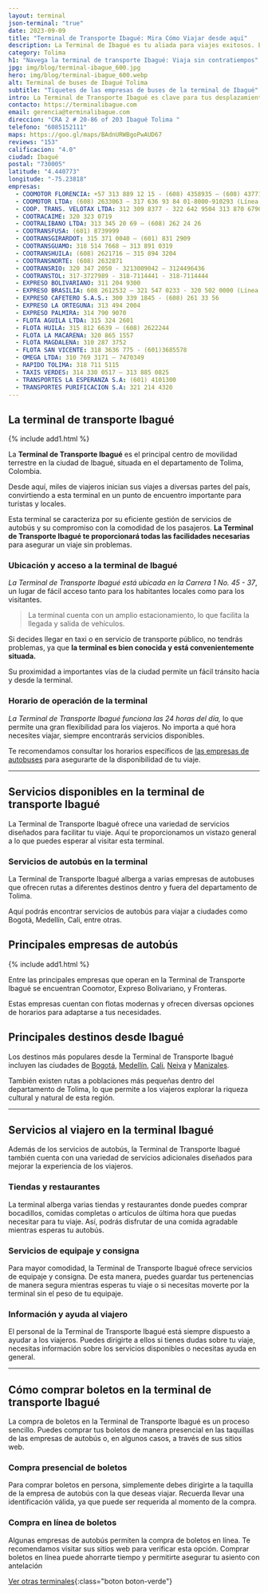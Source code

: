 ```yaml
---
layout: terminal
json-terminal: "true"
date: 2023-09-09
title: "Terminal de Transporte Ibagué: Mira Cómo Viajar desde aquí"
description: La Terminal de Ibagué es tu aliada para viajes exitosos. Encuentra horarios, servicios y consejos para navegar este importante nodo de transporte colombiano.
category: Tolima
h1: "Navega la terminal de transporte Ibagué: Viaja sin contratiempos"
jpg: img/blog/terminal-ibague_600.jpg
hero: img/blog/terminal-ibague_600.webp
alt: Terminal de buses de Ibagué Tolima
subtitle: "Tiquetes de las empresas de buses de la terminal de Ibagué"
intro: La Terminal de Transporte Ibagué es clave para tus desplazamientos en Colombia. Aquí encontrarás información esencial para que tu viaje sea placentero y eficiente.
contacto: https://terminalibague.com
email: gerencia@terminalibague.com
direccion: "CRA 2 # 20-86 of 203 Ibagué Tolima "
telefono: "6085152111"
maps: https://goo.gl/maps/BAdnURWBgoPwAUD67
reviews: "153"
calificacion: "4.0"
ciudad: Ibagué
postal: "730005"
latitude: "4.440773"
longitude: "-75.23818"
empresas:
  - COOMOTOR FLORENCIA: +57 313 889 12 15 - (608) 4358935 – (608) 4377130
  - COOMOTOR LTDA: (608) 2633063 – 317 636 93 84 01-8000-910293 (Línea amable)
  - COOP. TRANS. VELOTAX LTDA: 312 309 8377 - 322 642 9504 313 870 6790
  - COOTRACAIME: 320 323 0719
  - COOTRALIBANO LTDA: 313 345 20 69 – (608) 262 24 26
  - COOTRANSFUSA: (601) 8739999
  - COOTRANSGIRARDOT: 315 371 0040 – (601) 831 2909
  - COOTRANSGUAMO: 318 514 7668 – 313 891 0319
  - COOTRANSHUILA: (608) 2621716 – 315 894 3204
  - COOTRANSNORTE: (608) 2632871
  - COOTRANSRIO: 320 347 2050 - 3213009042 – 3124496436
  - COOTRANSTOL: 317-3727989 - 318-7114441 - 318-7114444
  - EXPRESO BOLIVARIANO: 311 204 9300
  - EXPRESO BRASILIA: 608 2612532 – 321 547 0233 - 320 502 0000 (Línea exclusiva wp)
  - EXPRESO CAFETERO S.A.S.: 300 339 1845 - (608) 261 33 56
  - EXPRESO LA ORTEGUNA: 313 494 2004
  - EXPRESO PALMIRA: 314 790 9070
  - FLOTA AGUILA LTDA: 315 324 2601
  - FLOTA HUILA: 315 812 6639 – (608) 2622244
  - FLOTA LA MACARENA: 320 865 1557
  - FLOTA MAGDALENA: 310 287 3752
  - FLOTA SAN VICENTE: 318 3636 775 - (601)3685578
  - OMEGA LTDA: 310 769 3171 – 7470349
  - RAPIDO TOLIMA: 318 711 5115
  - TAXIS VERDES: 314 330 0517 – 313 885 0825
  - TRANSPORTES LA ESPERANZA S.A: (601) 4101300
  - TRANSPORTES PURIFICACION S.A: 321 214 4320
---
```

## La terminal de transporte Ibagué

{% include add1.html %}

La **Terminal de Transporte Ibagué** es el principal centro de movilidad terrestre en la ciudad de Ibagué, situada en el departamento de Tolima, Colombia.

Desde aquí, miles de viajeros inician sus viajes a diversas partes del país, convirtiendo a esta terminal en un punto de encuentro importante para turistas y locales.

Esta terminal se caracteriza por su eficiente gestión de servicios de autobús y su compromiso con la comodidad de los pasajeros. **La Terminal de Transporte Ibagué te proporcionará todas las facilidades necesarias** para asegurar un viaje sin problemas.

### Ubicación y acceso a la terminal de Ibagué

*La Terminal de Transporte Ibagué está ubicada en la Carrera 1 No. 45 - 37*, un lugar de fácil acceso tanto para los habitantes locales como para los visitantes.

>La terminal cuenta con un amplio estacionamiento, lo que facilita la llegada y salida de vehículos.

Si decides llegar en taxi o en servicio de transporte público, no tendrás problemas, ya que **la terminal es bien conocida y está convenientemente situada.**

Su proximidad a importantes vías de la ciudad permite un fácil tránsito hacia y desde la terminal.

### Horario de operación de la terminal

*La Terminal de Transporte Ibagué funciona las 24 horas del día,* lo que permite una gran flexibilidad para los viajeros. No importa a qué hora necesites viajar, siempre encontrarás servicios disponibles.

Te recomendamos consultar los horarios específicos de [las empresas de autobuses](#telefonos) para asegurarte de la disponibilidad de tu viaje.

----

## Servicios disponibles en la terminal de transporte Ibagué

La Terminal de Transporte Ibagué ofrece una variedad de servicios diseñados para facilitar tu viaje. Aquí te proporcionamos un vistazo general a lo que puedes esperar al visitar esta terminal.

### Servicios de autobús en la terminal

La Terminal de Transporte Ibagué alberga a varias empresas de autobuses que ofrecen rutas a diferentes destinos dentro y fuera del departamento de Tolima.

Aquí podrás encontrar servicios de autobús para viajar a ciudades como Bogotá, Medellín, Cali, entre otras.

## Principales empresas de autobús

{% include add1.html %}

Entre las principales empresas que operan en la Terminal de Transporte Ibagué se encuentran Coomotor, Expreso Bolivariano, y Fronteras.

Estas empresas cuentan con flotas modernas y ofrecen diversas opciones de horarios para adaptarse a tus necesidades.

## Principales destinos desde Ibagué

Los destinos más populares desde la Terminal de Transporte Ibagué incluyen las ciudades de [Bogotá]({{'terminal-de-bogota'|relative_url}}), [Medellín]({{'terminal-de-medellin'|relative_url}}), [Cali]({{'terminal-de-cali'|relative_url}}), [Neiva]({{'terminal-de-neiva'|relative_url}}) y [Manizales]({{'terminal-de-manizales'|relative_url}}).

También existen rutas a poblaciones más pequeñas dentro del departamento de Tolima, lo que permite a los viajeros explorar la riqueza cultural y natural de esta región.

----

## Servicios al viajero en la terminal Ibagué

Además de los servicios de autobús, la Terminal de Transporte Ibagué también cuenta con una variedad de servicios adicionales diseñados para mejorar la experiencia de los viajeros.

### Tiendas y restaurantes

La terminal alberga varias tiendas y restaurantes donde puedes comprar bocadillos, comidas completas o artículos de última hora que puedas necesitar para tu viaje. Así, podrás disfrutar de una comida agradable mientras esperas tu autobús.

### Servicios de equipaje y consigna

Para mayor comodidad, la Terminal de Transporte Ibagué ofrece servicios de equipaje y consigna. De esta manera, puedes guardar tus pertenencias de manera segura mientras esperas tu viaje o si necesitas moverte por la terminal sin el peso de tu equipaje.

### Información y ayuda al viajero

El personal de la Terminal de Transporte Ibagué está siempre dispuesto a ayudar a los viajeros. Puedes dirigirte a ellos si tienes dudas sobre tu viaje, necesitas información sobre los servicios disponibles o necesitas ayuda en general.

----

## Cómo comprar boletos en la terminal de transporte Ibagué

La compra de boletos en la Terminal de Transporte Ibagué es un proceso sencillo. Puedes comprar tus boletos de manera presencial en las taquillas de las empresas de autobús o, en algunos casos, a través de sus sitios web.

### Compra presencial de boletos

Para comprar boletos en persona, simplemente debes dirigirte a la taquilla de la empresa de autobús con la que deseas viajar. Recuerda llevar una identificación válida, ya que puede ser requerida al momento de la compra.

### Compra en línea de boletos

Algunas empresas de autobús permiten la compra de boletos en línea. Te recomendamos visitar sus sitios web para verificar esta opción. Comprar boletos en línea puede ahorrarte tiempo y permitirte asegurar tu asiento con antelación

[Ver otras terminales](/terminales-de-colombia){:class="boton boton-verde"}
